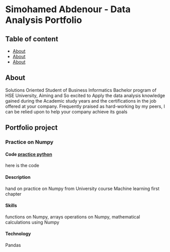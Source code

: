 # Simohamed Abdenour - Data Analysis Portfolio
## Table of content
<!--Link-->
* [About](https://github.com/Abdenoursim/Data-analysis#about)
* [About](https://github.com/Abdenoursim/Data-analysis#about)
* [About](https://github.com/Abdenoursim/Data-analysis#about)



##  About
Solutions Oriented Student of Business Informatics Bachelor program of HSE University, Aiming and So excited to Apply the data analysis knowledge gained during the Academic study years and the certifications in the job offered at your company. Frequently praised as hard-working by my peers, I can be relied upon to help your company achieve its goals


##  Portfolio project

### Practice on Numpy
#### Code [practice python](https://github.com/Abdenoursim/case/blob/73e3cd2f3e33cfd17c6b366c98a91fc0d0086bc8/Numpy%20practice.ipynb) 
here is the code
#### Description 
hand on practice on Numpy from University course Machine learning first chapter 
#### Skills
functions on Numpy, arrays operations on Numpy, mathematical calculations using Numpy
#### Technology
Pandas



